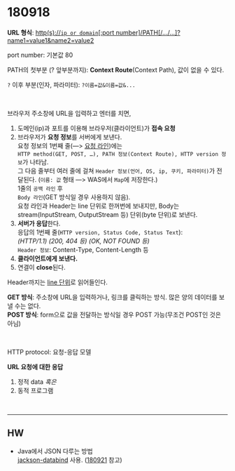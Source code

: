 # 180918

**URL 형식**: <u>http(s)://`ip or domain`[:port number]/PATH[/.../...]?name1=value1&name2=value2</u>

port number: 기본값 80

PATH의 첫부분 (? 앞부분까지): **Context Route**(Context Path), 값이 없을 수 있다.

`?` 이후 부분(인자, 파라미터): `?이름=값&이름=값&...`

<br>

브라우저 주소창에 URL을 입력하고 엔터를 치면,

1. 도메인(ip)과 포트를 이용해 브라우저(클라이언트)가 **접속 요청**
2. 브라우저가 **요청 정보**를 서버에게 보낸다.  
   요청 정보의 1번째 줄(—> <u>요청 라인</u>)에는  
   ```HTTP method(GET, POST, …), PATH 정보(Context Route), HTTP version 정보```가 나타남.  
   그 다음 줄부터 여러 줄에 걸쳐 ```Header 정보(언어, OS, ip, 쿠키, 파라미터)```가 전달된다. (`이름: 값` 형태 —> WAS에서 `Map`에 저장한다.)  
   1줄의 ```공백 라인``` 후  
   ```Body 라인```(GET 방식일 경우 사용하지 않음).  
   요청 라인과 Header는 line 단위로 한꺼번에 보내지만, Body는 stream(InputStream, OutputStream 등) 단위(byte 단위)로 보낸다.
3. **서버가 응답**한다.  
   응답의 1번째 줄(```HTTP version, Status Code, Status Text```):  
   *(HTTP/1.1) (200, 404 등) (OK, NOT FOUND 등)*  
   ```Header 정보```: Content-Type, Content-Length 등
4. **클라이언트에게 보낸다.**
5. 연결이 **close**된다.

Header까지는 <u>line 단위</u>로 읽어들인다.

**GET 방식**: 주소창에 URL을 입력하거나, 링크를 클릭하는 방식. 많은 양의 데이터를 보낼 수는 없다.  
**POST 방식**: form으로 값을 전달하는 방식일 경우 POST 가능(무조건 POST인 것은 아님)

<br>

HTTP protocol: 요청-응답 모델

**URL 요청에 대한 응답**  
1) 정적 data *혹은*  
2) 동적 프로그램

<br>

---

## HW

- Java에서 JSON 다루는 방법  
  [jackson-databind](https://github.com/FasterXML/jackson-databind) 사용. ([180921](https://github.com/gyumin-kim/jwpm-2/blob/master/daily/180921.md) 참고)

